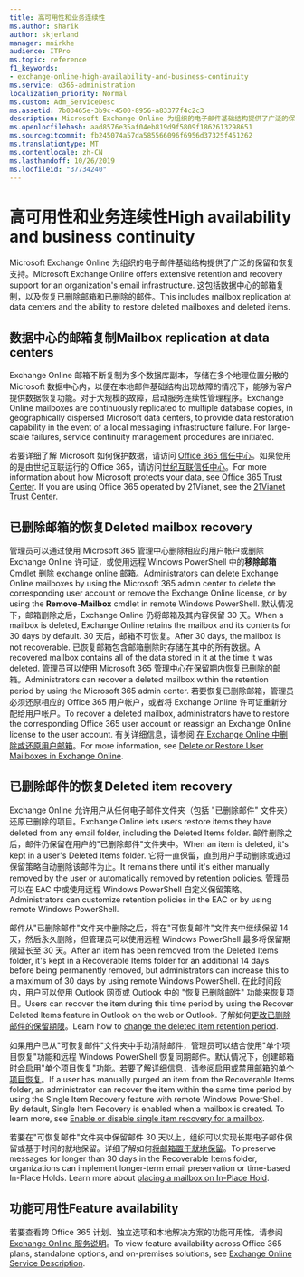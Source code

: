 ```yaml
---
title: 高可用性和业务连续性
ms.author: sharik
author: skjerland
manager: mnirkhe
audience: ITPro
ms.topic: reference
f1_keywords:
- exchange-online-high-availability-and-business-continuity
ms.service: o365-administration
localization_priority: Normal
ms.custom: Adm_ServiceDesc
ms.assetid: 7b03465e-3b9c-4500-8956-a83377f4c2c3
description: Microsoft Exchange Online 为组织的电子邮件基础结构提供了广泛的保留和恢复支持。 这包括数据中心的邮箱复制，以及恢复已删除邮箱和已删除的邮件。
ms.openlocfilehash: aad8576e35af04eb819d9f5809f1862613298651
ms.sourcegitcommit: fb245074a57da585566096f6956d37325f451262
ms.translationtype: MT
ms.contentlocale: zh-CN
ms.lasthandoff: 10/26/2019
ms.locfileid: "37734240"
---
```

# <a name="high-availability-and-business-continuity"></a><span data-ttu-id="f4677-104">高可用性和业务连续性</span><span class="sxs-lookup"><span data-stu-id="f4677-104">High availability and business continuity</span></span>

<span data-ttu-id="f4677-105">Microsoft Exchange Online 为组织的电子邮件基础结构提供了广泛的保留和恢复支持。</span><span class="sxs-lookup"><span data-stu-id="f4677-105">Microsoft Exchange Online offers extensive retention and recovery support for an organization's email infrastructure.</span></span> <span data-ttu-id="f4677-106">这包括数据中心的邮箱复制，以及恢复已删除邮箱和已删除的邮件。</span><span class="sxs-lookup"><span data-stu-id="f4677-106">This includes mailbox replication at data centers and the ability to restore deleted mailboxes and deleted items.</span></span>
  
## <a name="mailbox-replication-at-data-centers"></a><span data-ttu-id="f4677-107">数据中心的邮箱复制</span><span class="sxs-lookup"><span data-stu-id="f4677-107">Mailbox replication at data centers</span></span>

<span data-ttu-id="f4677-p103">Exchange Online 邮箱不断复制为多个数据库副本，存储在多个地理位置分散的 Microsoft 数据中心内，以便在本地邮件基础结构出现故障的情况下，能够为客户提供数据恢复功能。对于大规模的故障，启动服务连续性管理程序。</span><span class="sxs-lookup"><span data-stu-id="f4677-p103">Exchange Online mailboxes are continuously replicated to multiple database copies, in geographically dispersed Microsoft data centers, to provide data restoration capability in the event of a local messaging infrastructure failure. For large-scale failures, service continuity management procedures are initiated.</span></span>
  
<span data-ttu-id="f4677-p104">若要详细了解 Microsoft 如何保护数据，请访问 [Office 365 信任中心](https://go.microsoft.com/fwlink/p/?LinkId=299135)。如果使用的是由世纪互联运行的 Office 365，请访问[世纪互联信任中心](https://www.21vbluecloud.com/office365/trustcenter/onlineservices.mdl)。</span><span class="sxs-lookup"><span data-stu-id="f4677-p104">For more information about how Microsoft protects your data, see [Office 365 Trust Center](https://go.microsoft.com/fwlink/p/?LinkId=299135). If you are using Office 365 operated by 21Vianet, see the [21Vianet Trust Center](https://www.21vbluecloud.com/office365/trustcenter/onlineservices.mdl).</span></span>
  
## <a name="deleted-mailbox-recovery"></a><span data-ttu-id="f4677-112">已删除邮箱的恢复</span><span class="sxs-lookup"><span data-stu-id="f4677-112">Deleted mailbox recovery</span></span>

<span data-ttu-id="f4677-113">管理员可以通过使用 Microsoft 365 管理中心删除相应的用户帐户或删除 Exchange Online 许可证，或使用远程 Windows PowerShell 中的**移除邮箱**Cmdlet 删除 exchange online 邮箱。</span><span class="sxs-lookup"><span data-stu-id="f4677-113">Administrators can delete Exchange Online mailboxes by using the Microsoft 365 admin center to delete the corresponding user account or remove the Exchange Online license, or by using the **Remove-Mailbox** cmdlet in remote Windows PowerShell.</span></span> <span data-ttu-id="f4677-114">默认情况下，邮箱删除之后，Exchange Online 仍将邮箱及其内容保留 30 天。</span><span class="sxs-lookup"><span data-stu-id="f4677-114">When a mailbox is deleted, Exchange Online retains the mailbox and its contents for 30 days by default.</span></span> <span data-ttu-id="f4677-115">30 天后，邮箱不可恢复。</span><span class="sxs-lookup"><span data-stu-id="f4677-115">After 30 days, the mailbox is not recoverable.</span></span> <span data-ttu-id="f4677-116">已恢复邮箱包含邮箱删除时存储在其中的所有数据。</span><span class="sxs-lookup"><span data-stu-id="f4677-116">A recovered mailbox contains all of the data stored in it at the time it was deleted.</span></span> <span data-ttu-id="f4677-117">管理员可以使用 Microsoft 365 管理中心在保留期内恢复已删除的邮箱。</span><span class="sxs-lookup"><span data-stu-id="f4677-117">Administrators can recover a deleted mailbox within the retention period by using the Microsoft 365 admin center.</span></span> <span data-ttu-id="f4677-118">若要恢复已删除邮箱，管理员必须还原相应的 Office 365 用户帐户，或者将 Exchange Online 许可证重新分配给用户帐户。</span><span class="sxs-lookup"><span data-stu-id="f4677-118">To recover a deleted mailbox, administrators have to restore the corresponding Office 365 user account or reassign an Exchange Online license to the user account.</span></span> <span data-ttu-id="f4677-119">有关详细信息，请参阅 [在 Exchange Online 中删除或还原用户邮箱](https://go.microsoft.com/fwlink/p/?LinkId=286992)。</span><span class="sxs-lookup"><span data-stu-id="f4677-119">For more information, see [Delete or Restore User Mailboxes in Exchange Online](https://go.microsoft.com/fwlink/p/?LinkId=286992).</span></span>
  
## <a name="deleted-item-recovery"></a><span data-ttu-id="f4677-120">已删除邮件的恢复</span><span class="sxs-lookup"><span data-stu-id="f4677-120">Deleted item recovery</span></span>

<span data-ttu-id="f4677-121">Exchange Online 允许用户从任何电子邮件文件夹（包括 "已删除邮件" 文件夹）还原已删除的项目。</span><span class="sxs-lookup"><span data-stu-id="f4677-121">Exchange Online lets users restore items they have deleted from any email folder, including the Deleted Items folder.</span></span> <span data-ttu-id="f4677-122">邮件删除之后，邮件仍保留在用户的"已删除邮件"文件夹中。</span><span class="sxs-lookup"><span data-stu-id="f4677-122">When an item is deleted, it's kept in a user's Deleted Items folder.</span></span> <span data-ttu-id="f4677-123">它将一直保留，直到用户手动删除或通过保留策略自动删除该邮件为止。</span><span class="sxs-lookup"><span data-stu-id="f4677-123">It remains there until it's either manually removed by the user or automatically removed by retention policies.</span></span> <span data-ttu-id="f4677-124">管理员可以在 EAC 中或使用远程 Windows PowerShell 自定义保留策略。</span><span class="sxs-lookup"><span data-stu-id="f4677-124">Administrators can customize retention policies in the EAC or by using remote Windows PowerShell.</span></span>
  
<span data-ttu-id="f4677-125">邮件从"已删除邮件"文件夹中删除之后，将在"可恢复邮件"文件夹中继续保留 14 天，然后永久删除，但管理员可以使用远程 Windows PowerShell 最多将保留期限延长至 30 天。</span><span class="sxs-lookup"><span data-stu-id="f4677-125">After an item has been removed from the Deleted Items folder, it's kept in a Recoverable Items folder for an additional 14 days before being permanently removed, but administrators can increase this to a maximum of 30 days by using remote Windows PowerShell.</span></span> <span data-ttu-id="f4677-126">在此时间段内，用户可以使用 Outlook 网页或 Outlook 中的 "恢复已删除邮件" 功能来恢复项目。</span><span class="sxs-lookup"><span data-stu-id="f4677-126">Users can recover the item during this time period by using the Recover Deleted Items feature in Outlook on the web or Outlook.</span></span> <span data-ttu-id="f4677-127">了解如何[更改已删除邮件的保留期限](https://go.microsoft.com/fwlink/p/?LinkId=286940)。</span><span class="sxs-lookup"><span data-stu-id="f4677-127">Learn how to [change the deleted item retention period](https://go.microsoft.com/fwlink/p/?LinkId=286940).</span></span>
  
<span data-ttu-id="f4677-p108">如果用户已从"可恢复邮件"文件夹中手动清除邮件，管理员可以结合使用"单个项目恢复"功能和远程 Windows PowerShell 恢复同期邮件。默认情况下，创建邮箱时会启用"单个项目恢复"功能。若要了解详细信息，请参阅[启用或禁用邮箱的单个项目恢复](https://go.microsoft.com/fwlink/p/?LinkID=286941)。</span><span class="sxs-lookup"><span data-stu-id="f4677-p108">If a user has manually purged an item from the Recoverable Items folder, an administrator can recover the item within the same time period by using the Single Item Recovery feature with remote Windows PowerShell. By default, Single Item Recovery is enabled when a mailbox is created. To learn more, see [Enable or disable single item recovery for a mailbox](https://go.microsoft.com/fwlink/p/?LinkID=286941).</span></span>
  
<span data-ttu-id="f4677-p109">若要在"可恢复邮件"文件夹中保留邮件 30 天以上，组织可以实现长期电子邮件保留或基于时间的就地保留。详细了解如何[将邮箱置于就地保留](https://go.microsoft.com/fwlink/p/?LinkId=271746)。</span><span class="sxs-lookup"><span data-stu-id="f4677-p109">To preserve messages for longer than 30 days in the Recoverable Items folder, organizations can implement longer-term email preservation or time-based In-Place Holds. Learn more about [placing a mailbox on In-Place Hold](https://go.microsoft.com/fwlink/p/?LinkId=271746).</span></span>
  
## <a name="feature-availability"></a><span data-ttu-id="f4677-133">功能可用性</span><span class="sxs-lookup"><span data-stu-id="f4677-133">Feature availability</span></span>

<span data-ttu-id="f4677-134">若要查看跨 Office 365 计划、独立选项和本地解决方案的功能可用性，请参阅[Exchange Online 服务说明](exchange-online-service-description.md)。</span><span class="sxs-lookup"><span data-stu-id="f4677-134">To view feature availability across Office 365 plans, standalone options, and on-premises solutions, see [Exchange Online Service Description](exchange-online-service-description.md).</span></span>
  